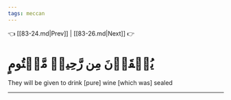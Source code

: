 ```yaml
---
tags: meccan
---
```


👈 [[83-24.md|Prev]] | [[83-26.md|Next]] 👉

# يُسۡقَوۡنَ مِن رَّحِيقٖ مَّخۡتُومٍ

They will be given to drink [pure] wine [which was] sealed

---

